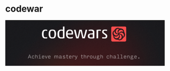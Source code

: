 # codewar

![alt text](https://github.com/christinabrgs/codewars/blob/main/images/banner.png?raw=true)

